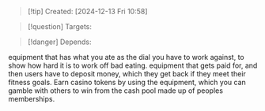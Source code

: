 
>[!tip] Created: [2024-12-13 Fri 10:58]

>[!question] Targets: 

>[!danger] Depends: 

equipment that has what you ate as the dial you have to work against, to show how hard it is to work off bad eating.
equipment that gets paid for, and then users have to deposit money, which they get back if they meet their fitness goals.
Earn casino tokens by using the equipment, which you can gamble with others to win from the cash pool made up of peoples memberships.